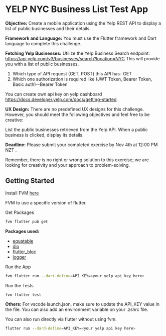# YELP NYC Business List Test App

**Objective:**
Create a mobile application using the Yelp REST API to display a list of public businesses and their details.

**Framework and Language:**
You must use the Flutter framework and Dart language to complete this challenge.

**Fetching Yelp Businesses:**
Utilize the Yelp Business Search endpoint:
https://api.yelp.com/v3/businesses/search?location=NYC
This will provide you with a list of public businesses.

1. Which type of API request (GET, POST) this API has-  GET
2. Which one authorization is required like (JWT Token, Bearer Token, Basic auth)--Bearer Token

You can create  own api key on yelp dashboard https://docs.developer.yelp.com/docs/getting-started

**UX Design:**
There are no predefined UX designs for this challenge. However, you should meet the following objectives and feel free to be creative:

List the public businesses retrieved from the Yelp API.
When a public business is clicked, display its details.

**Deadline:**
Please submit your completed exercise by Nov 4th at 12:00 PM NZT .

Remember, there is no right or wrong solution to this exercise; we are looking for creativity and your approach to problem-solving.

## Getting Started

Install FVM [here](https://fvm.app/documentation/getting-started/installation)

FVM to use a specific version of flutter.

Get Packages
```sh
fvm flutter pub get
```

**Packages used:**
- [equatable](https://pub.dev/packages/equatable)
- [dio](https://pub.dev/packages/dio)
- [flutter_bloc](https://pub.dev/packages/flutter_bloc)
- [logger](https://pub.dev/packages/logger)

Run the App
```sh
fvm flutter run --dart-define=API_KEY=<your yelp api key here>
```

Run the Tests
```sh
fvm flutter test
```

**Others:**
For vscode launch.json, make sure to update the API_KEY value in the file.
You can also add an environment variable on your .zshrc file.

You can also run directly via flutter without using fvm.
```sh
flutter run --dard-define=API_KEY=<your yelp api key here>
```
